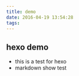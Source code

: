 ```yaml
---
title: demo
date: 2016-04-19 13:54:28
tags:
---
```


## hexo demo

- this is a test for hexo
- markdown show test
